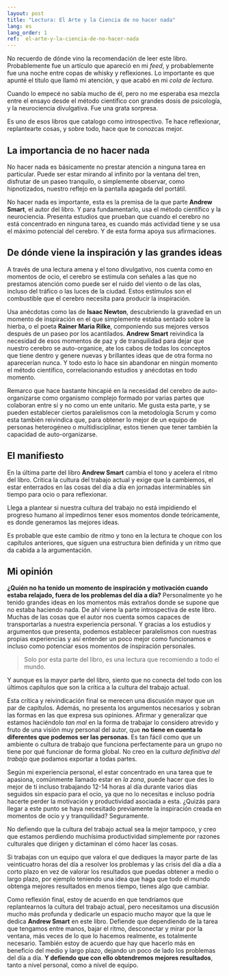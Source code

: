 ```yaml
---
layout: post
title: "Lectura: El Arte y la Ciencia de no hacer nada"
lang: es
lang_order: 1
ref:  el-arte-y-la-ciencia-de-no-hacer-nada
---
```

No recuerdo de dónde vino la recomendación de leer este libro. Probablemente fue un artículo que apareció en mi *feed*, y probablemente fue una noche entre copas de whisky y reflexiones. Lo importante es que apunté el título que llamó mi atención, y que acabó en mi *cola de lectura*. 

Cuando lo empecé no sabía mucho de él, pero no me esperaba esa mezcla entre el ensayo desde el método científico con grandes dosis de psicología, y la neurociencia divulgativa. Fue una grata sorpresa.

Es uno de esos libros que catalogo como introspectivo. Te hace reflexionar, replantearte cosas, y sobre todo, hace que te conozcas mejor.

## La importancia de no hacer nada

No hacer nada es básicamente no prestar atención a ninguna tarea en particular. Puede ser estar mirando al infinito por la ventana del tren, disfrutar de un paseo tranquilo, o simplemente observar, como hipnotizados, nuestro reflejo en la pantalla apagada del portátil.

No hacer nada es importante, esta es la premisa de la que parte **Andrew Smart**, el autor del libro. Y para fundamentarlo, usa el método científico y la neurociencia. Presenta estudios que prueban que cuando el cerebro no está concentrado en ninguna tarea, es cuando más actividad tiene y se usa el máximo potencial del cerebro. Y de esta forma apoya sus afirmaciones.

## De dónde viene la inspiración y las grandes ideas

A través de una lectura amena y el tono divulgativo, nos cuenta como en momentos de ocio, el cerebro se estimula con señales a las que no prestamos atención como puede ser el ruido del viento o de las olas, incluso del tráfico o las luces de la ciudad. Estos estímulos son el combustible que el cerebro necesita para producir la inspiración. 

Usa anécdotas como las de **Isaac Newton**, descubriendo la gravedad en un momento de inspiración en el que simplemente estaba sentado sobre la hierba, o el poeta **Rainer Maria Rilke**, componiendo sus mejores versos después de un paseo por los acantilados. **Andrew Smart** reivindica la necesidad de esos momentos de paz y de tranquilidad para dejar que nuestro cerebro se auto-organice, ate los cabos de todas los conceptos que tiene dentro y genere nuevas y brillantes ideas que de otra forma no aparecerían nunca. Y todo esto lo hace sin abandonar en ningún momento el método científico, correlacionando estudios y anécdotas en todo momento. 

Remarco que hace bastante hincapié en la necesidad del cerebro de auto-organizarse como organismo complejo formado por varias partes que colaboran entre sí y no como un ente unitario. Me gusta esta parte, y se pueden establecer ciertos paralelismos con la metodología Scrum y como esta también reivindica que, para obtener lo mejor de un equipo de personas heterogéneo o multidisciplinar, estos tienen que tener también la capacidad de auto-organizarse.

## El manifiesto

En la última parte del libro **Andrew Smart** cambia el tono y acelera el ritmo del libro. Critica la cultura del trabajo actual y exige que la cambiemos, el estar enterrados en las cosas del día a día en jornadas interminables sin tiempo para ocio o para reflexionar.

Llega a plantear si nuestra cultura del trabajo no está impidiendo el progreso humano al impedirnos tener esos momentos donde teóricamente, es donde generamos las mejores ideas.

Es probable que este cambio de ritmo y tono en la lectura te choque con los capítulos anteriores, que siguen una estructura bien definida y un ritmo que da cabida a la argumentación.

## Mi opinión

**¿Quién no ha tenido un momento de inspiración y motivación cuando estaba relajado, fuera de los problemas del día a día?** Personalmente yo he tenido grandes ideas en los momentos más extraños donde se supone que no estaba haciendo nada. De ahí viene la parte introspectiva de este libro. Muchas de las cosas que el autor nos cuenta somos capaces de transportarlas a nuestra experiencia personal. Y gracias a los estudios y argumentos que presenta, podemos establecer paralelismos con nuestras propias experiencias y así entender un poco mejor como funcionamos e incluso como potenciar esos momentos de inspiración personales.

> Solo por esta parte del libro, es una lectura que recomiendo a todo el mundo.

Y aunque es la mayor parte del libro, siento que no conecta del todo con los últimos capítulos que son la crítica a la cultura del trabajo actual.

Esta crítica y reivindicación final se merecen una discusión mayor que un par de capítulos. Además, no presenta los argumentos necesarios y sobran las formas en las que expresa sus opiniones. Afirmar y generalizar que estamos haciéndolo *tan mal* en la forma de trabajar lo considero atrevido y fruto de una visión muy personal del autor, que **no tiene en cuenta lo diferentes que podemos ser las personas**. Es tan fácil como que un ambiente o cultura de trabajo que funciona perfectamente para un grupo no tiene por qué funcionar de forma global. No creo en la *cultura definitiva del trabajo* que podamos exportar a todas partes.

Según mi experiencia personal, el estar concentrado en una tarea que te apasiona, comúnmente llamado estar en *la zona*, puede hacer que des lo mejor de ti incluso trabajando 12-14 horas al día durante varios días seguidos sin espacio para el ocio, ya que no lo necesitas e incluso podría hacerte perder la motivación y productividad asociada a esta. ¿Quizás para llegar a este punto se haya necesitado previamente la inspiración creada en momentos de ocio y y tranquilidad? Seguramente.

No defiendo que la cultura del trabajo actual sea la mejor tampoco, y creo que estamos perdiendo muchísima productividad simplemente por razones culturales que dirigen y dictaminan el cómo hacer las cosas. 

Si trabajas con un equipo que valora el que dediques la mayor parte de las veinticuatro horas del día a resolver los problemas y las crisis del día a día a corto plazo en vez de valorar los resultados que puedas obtener a medio o largo plazo, por ejemplo teniendo una idea que haga que todo el mundo obtenga mejores resultados en menos tiempo, tienes algo que cambiar.

Como reflexión final, estoy de acuerdo en que tendríamos que replantearnos la cultura del trabajo actual, pero necesitamos una discusión mucho más profunda y dedicarle un espacio mucho mayor que la que le dedica **Andrew Smart** en este libro. Defiende que dependiendo de la tarea que tengamos entre manos, bajar el ritmo, desconectar y mirar por la ventana, más veces de lo que lo hacemos realmente, es totalmente necesario. También estoy de acuerdo que hay que hacerlo más en beneficio del medio y largo plazo, dejando un poco de lado los problemas del día a día. **Y defiendo que con ello obtendremos mejores resultados**, tanto a nivel personal, como a nivel de equipo.
